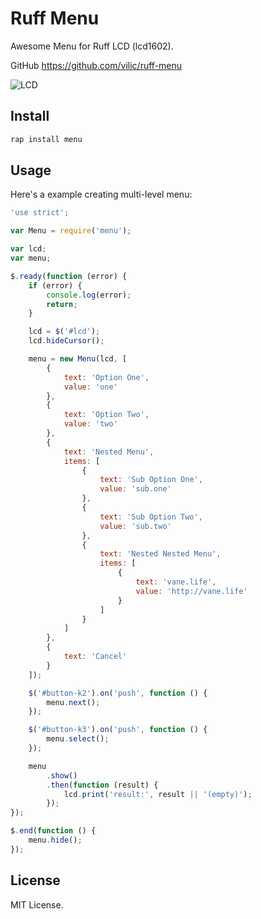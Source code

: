 # Ruff Menu

Awesome Menu for Ruff LCD (lcd1602).

GitHub <https://github.com/vilic/ruff-menu>

![LCD](https://cloud.githubusercontent.com/assets/970430/14779534/17cbf1d2-0b0b-11e6-9025-bc528a3f96f2.jpg)

## Install

```sh
rap install menu
```

## Usage

Here's a example creating multi-level menu:

```js
'use strict';

var Menu = require('menu');

var lcd;
var menu;

$.ready(function (error) {
    if (error) {
        console.log(error);
        return;
    }

    lcd = $('#lcd');
    lcd.hideCursor();

    menu = new Menu(lcd, [
        {
            text: 'Option One',
            value: 'one'
        },
        {
            text: 'Option Two',
            value: 'two'
        },
        {
            text: 'Nested Menu',
            items: [
                {
                    text: 'Sub Option One',
                    value: 'sub.one'
                },
                {
                    text: 'Sub Option Two',
                    value: 'sub.two'
                },
                {
                    text: 'Nested Nested Menu',
                    items: [
                        {
                            text: 'vane.life',
                            value: 'http://vane.life'
                        }
                    ]
                }
            ]
        },
        {
            text: 'Cancel'
        }
    ]);

    $('#button-k2').on('push', function () {
        menu.next();
    });

    $('#button-k3').on('push', function () {
        menu.select();
    });

    menu
        .show()
        .then(function (result) {
            lcd.print('result:', result || '(empty)');
        });
});

$.end(function () {
    menu.hide();
});
```

## License

MIT License.
